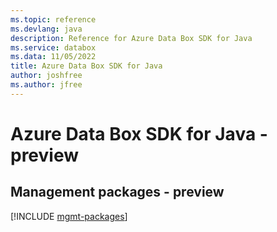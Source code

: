 ```yaml
---
ms.topic: reference
ms.devlang: java
description: Reference for Azure Data Box SDK for Java
ms.service: databox
ms.data: 11/05/2022
title: Azure Data Box SDK for Java
author: joshfree
ms.author: jfree
---
```

# Azure Data Box SDK for Java - preview

## Management packages - preview
[!INCLUDE [mgmt-packages](data-box-mgmt-index.md)]